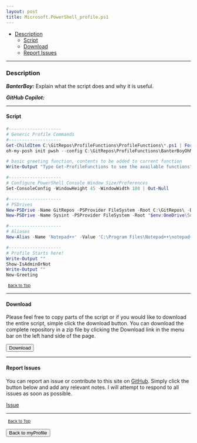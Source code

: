 ```yaml
---
layout: post
title: Microsoft.PowerShell_profile.ps1
---
```


- [Description](#description)
  - [Script](#script)
  - [Download](#download)
  - [Report Issues](#report-issues)

---

### Description

**_BanterBoy:_** Explain what the script does and why it is useful.

**_GitHub Copilot:_**

---

#### Script

```powershell
#--------------------
# Generic Profile Commands
#--------------------
Get-ChildItem C:\GitRepos\ProfileFunctions\ProfileFunctions\*.ps1 | ForEach-Object {. $_ }
oh-my-posh init pwsh --config C:\GitRepos\ProfileFunctions\BanterBoyOhMyPoshConfig.json | Invoke-Expression

# basic greeting function, contents to be added to current function
Write-Output "Type Get-ProfileFunctions to see the available functions"

#--------------------
# Configure PowerShell Console Window Size/Preferences
Set-ConsoleConfig -WindowHeight 45 -WindowWidth 180 | Out-Null

#--------------------
# PSDrives
New-PSDrive -Name GitRepos -PSProvider FileSystem -Root C:\GitRepos\ -Description "GitHub Repositories" | Out-Null
New-PSDrive -Name Sysint -PSProvider FileSystem -Root "$env:OneDrive\Software\SysinternalsSuite" -Description "Sysinternals Suite Software" | Out-Null

#--------------------
# Aliases
New-Alias -Name 'Notepad++' -Value 'C:\Program Files\Notepad++\notepad++.exe' -Description 'Launch Notepad++'

#--------------------
# Profile Starts here!
Write-Output ""
Show-IsAdminOrNot
Write-Output ""
New-Greeting
```

<span style="font-size:11px;"><a href="#"><i class="fas fa-caret-up" aria-hidden="true" style="color: white; margin-right:5px;"></i>Back to Top</a></span>

---

#### Download

Please feel free to copy parts of the script or if you would like to download the entire script, simple click the download button. You can download the complete repository in a zip file by clicking the Download link in the menu bar on the left hand side of the page.

<button class="btn" type="submit" onclick="window.open('/PowerShell/functions/myProfile/Microsoft.PowerShell_profile.ps1')">
    <i class="fa fa-cloud-download-alt">
    </i>
        Download
</button>

---

#### Report Issues

You can report an issue or contribute to this site on <a href="https://github.com/BanterBoy/scripts-blog/issues">GitHub</a>. Simply click the button below and add any relevant notes. I will attempt to respond to all issues as soon as possible.

<!-- Place this tag where you want the button to render. -->

<a class="github-button" href="https://github.com/BanterBoy/scripts-blog/issues/new?title=Microsoft.PowerShell_profile.ps1&body=There is a problem with this function. Please find details below." data-show-count="true" aria-label="Issue BanterBoy/scripts-blog on GitHub">Issue</a>

---

<span style="font-size:11px;"><a href="#"><i class="fas fa-caret-up" aria-hidden="true" style="color: white; margin-right:5px;"></i>Back to Top</a></span>

<a href="/menu/_pages/myProfile.html">
    <button class="btn">
        <i class='fas fa-reply'>
        </i>
            Back to myProfile
    </button>
</a>

[1]: http://ecotrust-canada.github.io/markdown-toc
[2]: https://github.com/googlearchive/code-prettify
